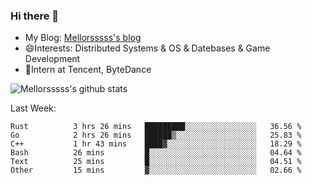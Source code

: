 ### Hi there 👋

- My Blog: [Mellorsssss's blog](https://mellorsssss.com/)
- 😄Interests: Distributed Systems & OS & Datebases & Game Development
- 🤔Intern at Tencent, ByteDance


![Mellorsssss's github stats](https://github-readme-stats.vercel.app/api?username=Mellorsssss&show_icons=true&theme=radical)

<!-- ![Top Langs](https://github-readme-stats.vercel.app/api/top-langs/?username=anuraghazra&hide=javascript,html,typescript,css,glsl) -->

<!--
**Mellorsssss/Mellorsssss** is a ✨ _special_ ✨ repository because its `README.md` (this file) appears on your GitHub profile.

Here are some ideas to get you started:

- 🔭 I’m currently working on ...
- 🌱 I’m currently learning ...
- 👯 I’m looking to collaborate on ...
- 🤔 I’m looking for help with ...
- 💬 Ask me about ...
- 📫 How to reach me: ...
- 😄 Pronouns: ...
- ⚡ Fun fact: ...
-->

Last Week:
<!--START_SECTION:waka-->

```text
Rust          3 hrs 26 mins   █████████░░░░░░░░░░░░░░░░   36.56 %
Go            2 hrs 26 mins   ██████▒░░░░░░░░░░░░░░░░░░   25.83 %
C++           1 hr 43 mins    ████▓░░░░░░░░░░░░░░░░░░░░   18.29 %
Bash          26 mins         █░░░░░░░░░░░░░░░░░░░░░░░░   04.64 %
Text          25 mins         █░░░░░░░░░░░░░░░░░░░░░░░░   04.51 %
Other         15 mins         ▓░░░░░░░░░░░░░░░░░░░░░░░░   02.66 %
```

<!--END_SECTION:waka-->
